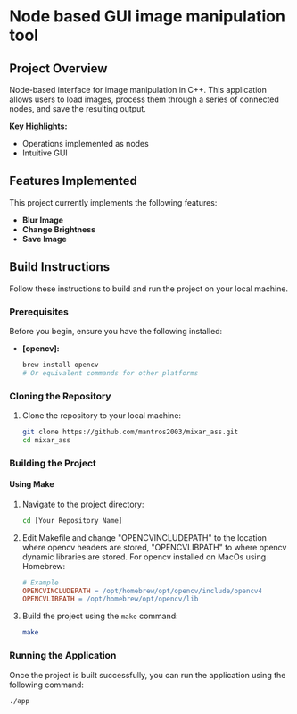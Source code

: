 # Node based GUI image manipulation tool

## Project Overview

Node-based interface for image manipulation in C++. This application allows users to load images, process them through a series of connected nodes, and save the resulting output.

**Key Highlights:**

* Operations implemented as nodes
* Intuitive GUI

## Features Implemented

This project currently implements the following features:

* **Blur Image**
* **Change Brightness**
* **Save Image**

## Build Instructions

Follow these instructions to build and run the project on your local machine.

### Prerequisites

Before you begin, ensure you have the following installed:

* **[opencv]:**
    ```bash
    brew install opencv
    # Or equivalent commands for other platforms
    ```
### Cloning the Repository

1.  Clone the repository to your local machine:
    ```bash
    git clone https://github.com/mantros2003/mixar_ass.git
    cd mixar_ass
    ```

### Building the Project
#### Using Make

1.  Navigate to the project directory:
    ```bash
    cd [Your Repository Name]
    ```

2.  Edit Makefile and change "OPENCVINCLUDEPATH" to the location where opencv headers are stored, "OPENCVLIBPATH" to where opencv dynamic libraries are stored. For opencv installed on MacOs using Homebrew:
    ```Makefile
    # Example
    OPENCVINCLUDEPATH = /opt/homebrew/opt/opencv/include/opencv4
    OPENCVLIBPATH = /opt/homebrew/opt/opencv/lib
    ```

4.  Build the project using the `make` command:
    ```bash
    make
    ```

### Running the Application

Once the project is built successfully, you can run the application using the following command:

```bash
./app
